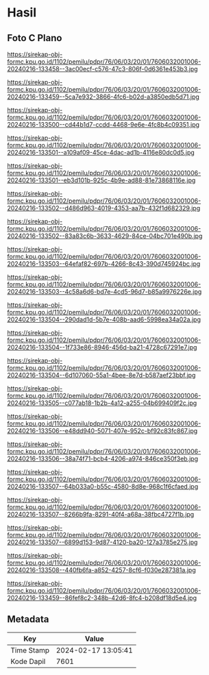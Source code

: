# Hasil

## Foto C Plano

https://sirekap-obj-formc.kpu.go.id/1102/pemilu/pdpr/76/06/03/20/01/7606032001006-20240216-133458--3ac00ecf-c576-47c3-806f-0d6361e453b3.jpg

https://sirekap-obj-formc.kpu.go.id/1102/pemilu/pdpr/76/06/03/20/01/7606032001006-20240216-133459--5ca7e932-3866-4fc6-b02d-a3850edb5d71.jpg

https://sirekap-obj-formc.kpu.go.id/1102/pemilu/pdpr/76/06/03/20/01/7606032001006-20240216-133500--cd44b1d7-ccdd-4468-9e6e-4fc8b4c09351.jpg

https://sirekap-obj-formc.kpu.go.id/1102/pemilu/pdpr/76/06/03/20/01/7606032001006-20240216-133501--a109af09-45ce-4dac-ad1b-4116e80dc0d5.jpg

https://sirekap-obj-formc.kpu.go.id/1102/pemilu/pdpr/76/06/03/20/01/7606032001006-20240216-133501--eb3d101b-925c-4b9e-ad88-81e73868116e.jpg

https://sirekap-obj-formc.kpu.go.id/1102/pemilu/pdpr/76/06/03/20/01/7606032001006-20240216-133502--d486d963-4019-4353-aa7b-432f1d682329.jpg

https://sirekap-obj-formc.kpu.go.id/1102/pemilu/pdpr/76/06/03/20/01/7606032001006-20240216-133502--83a83c6b-3633-4629-84ce-04bc701e490b.jpg

https://sirekap-obj-formc.kpu.go.id/1102/pemilu/pdpr/76/06/03/20/01/7606032001006-20240216-133503--64efaf82-697b-4266-8c43-390d745924bc.jpg

https://sirekap-obj-formc.kpu.go.id/1102/pemilu/pdpr/76/06/03/20/01/7606032001006-20240216-133503--4c58a6d6-bd7e-4cd5-96d7-b85a9976226e.jpg

https://sirekap-obj-formc.kpu.go.id/1102/pemilu/pdpr/76/06/03/20/01/7606032001006-20240216-133504--290dad1d-5b7e-408b-aad6-5998ea34a02a.jpg

https://sirekap-obj-formc.kpu.go.id/1102/pemilu/pdpr/76/06/03/20/01/7606032001006-20240216-133504--1f733e86-8946-456d-ba21-4728c67291e7.jpg

https://sirekap-obj-formc.kpu.go.id/1102/pemilu/pdpr/76/06/03/20/01/7606032001006-20240216-133504--6d107060-55a1-4bee-8e7d-b587aef23bbf.jpg

https://sirekap-obj-formc.kpu.go.id/1102/pemilu/pdpr/76/06/03/20/01/7606032001006-20240216-133505--c077ab18-1b2b-4a12-a255-04b699409f2c.jpg

https://sirekap-obj-formc.kpu.go.id/1102/pemilu/pdpr/76/06/03/20/01/7606032001006-20240216-133506--e48dd940-5071-407e-952c-bf92c83fc867.jpg

https://sirekap-obj-formc.kpu.go.id/1102/pemilu/pdpr/76/06/03/20/01/7606032001006-20240216-133506--38a74f71-bcb4-4206-a974-846ce350f3eb.jpg

https://sirekap-obj-formc.kpu.go.id/1102/pemilu/pdpr/76/06/03/20/01/7606032001006-20240216-133507--64b033a0-b55c-4580-8d8e-968c1f6cfaed.jpg

https://sirekap-obj-formc.kpu.go.id/1102/pemilu/pdpr/76/06/03/20/01/7606032001006-20240216-133507--8266b9fa-8291-40f4-a68a-38fbc4727f1b.jpg

https://sirekap-obj-formc.kpu.go.id/1102/pemilu/pdpr/76/06/03/20/01/7606032001006-20240216-133507--6899d153-9d87-4120-ba20-127a3785e275.jpg

https://sirekap-obj-formc.kpu.go.id/1102/pemilu/pdpr/76/06/03/20/01/7606032001006-20240216-133508--440fb6fa-a852-4257-8cf6-f030e287381a.jpg

https://sirekap-obj-formc.kpu.go.id/1102/pemilu/pdpr/76/06/03/20/01/7606032001006-20240216-133459--86fef8c2-348b-42d6-8fc4-b208df18d5e4.jpg


## Metadata

| Key        | Value               |
| ---------- | ------------------- |
| Time Stamp | 2024-02-17 13:05:41 |
| Kode Dapil | 7601                |



